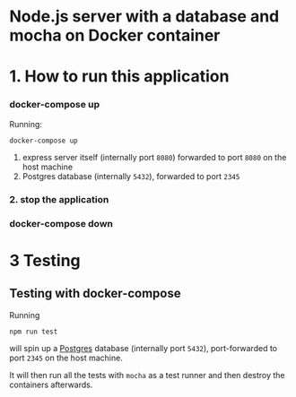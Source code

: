 # Node.js server with a database and mocha on Docker container

# 1. How to run this application

### docker-compose up

Running:

```
docker-compose up
```


1. express server itself (internally port `8080`) forwarded to port `8080` on the host machine
2. Postgres database (internally `5432`), forwarded to port `2345`


### 2. stop the application

### docker-compose down

# 3 Testing

## Testing with docker-compose

Running

```
npm run test
```

will spin up a [Postgres](https://www.postgresql.org) database (internally port `5432`), port-forwarded to port `2345` on the host machine.

It will then run all the tests with `mocha` as a test runner and then destroy the containers afterwards.